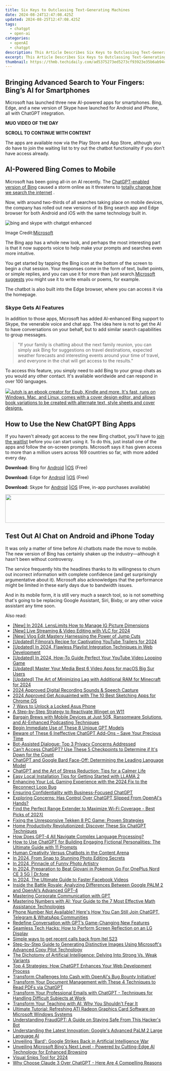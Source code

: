 ```yaml
---
title: Six Keys to Outclassing Text-Generating Machines
date: 2024-08-24T12:47:08.425Z
updated: 2024-08-25T12:47:08.425Z
tags:
  - chatgpt
  - open-ai
categories:
  - openAI
  - chatgpt
description: This Article Describes Six Keys to Outclassing Text-Generating Machines
excerpt: This Article Describes Six Keys to Outclassing Text-Generating Machines
thumbnail: https://thmb.techidaily.com/ad5375273ed5273cf93923e35b6ab94c30b89301141494859d6be3ab7df15629.jpg
---
```


## Bringing Advanced Search to Your Fingers: Bing’s AI for Smartphones

 Microsoft has launched three new AI-powered apps for smartphones. Bing, Edge, and a new version of Skype have launched for Android and iPhone, all with ChatGPT integration.

 **MUO VIDEO OF THE DAY**

 **SCROLL TO CONTINUE WITH CONTENT**

 The apps are available now via the Play Store and App Store, although you do have to join the waiting list to try out the chatbot functionality if you don't have access already.

## AI-Powered Bing Comes to Mobile

 Microsoft has been going all-in on AI recently. The [ChatGPT-enabled version of Bing](https://www.makeuseof.com/microsoft-bing-gets-chatgpt-ai/) caused a storm online as it threatens to [totally change how we search the internet](https://www.makeuseof.com/is-chatgpt-search-engine-threat/) .

 Now, with around two-thirds of all searches taking place on mobile devices, the company has rolled out new versions of its Bing search app and Edge browser for both Android and iOS with the same technology built in.

![bing and skype with chatgpt enhanced](https://static1.makeuseofimages.com/wordpress/wp-content/uploads/2023/02/bing-and-skype-with-chatgpt-enhanced.jpg)

 Image Credit:[Microsoft](https://blogs.microsoft.com/blog/2023/02/22/the-new-bing-preview-experience-arrives-on-bing-and-edge-mobile-apps-introducing-bing-now-in-skype/)

 The Bing app has a whole new look, and perhaps the most interesting part is that it now supports voice to help make your prompts and searches even more intuitive.

 You get started by tapping the Bing icon at the bottom of the screen to begin a chat session. Your responses come in the form of text, bullet points, or simple replies, and you can use it for more than just search.[Microsoft suggests](https://blogs.microsoft.com/blog/2023/02/22/the-new-bing-preview-experience-arrives-on-bing-and-edge-mobile-apps-introducing-bing-now-in-skype/) you might use it to write emails or poems, for example.

 The chatbot is also built into the Edge browser, where you can access it via the homepage.

### Skype Gets AI Features

 In addition to those apps, Microsoft has added AI-enhanced Bing support to Skype, the venerable voice and chat app. The idea here is not to get the AI to have conversations on your behalf, but to add similar search capabilities to group messages.

> "If your family is chatting about the next family reunion, you can simply ask Bing for suggestions on travel destinations, expected weather forecasts and interesting events around your time of travel, and everyone in the chat will get access to the results."

 To access this feature, you simply need to add Bing to your group chats as you would any other contact. It's available worldwide and can respond in over 100 languages.

<!-- affiliate ads begin -->
<a href="https://secure.2checkout.com/order/checkout.php?PRODS=4694919&QTY=1&AFFILIATE=108875&CART=1"><img src="https://secure.avangate.com/images/merchant/bccefcc1b1eee9eca3ae4f5c1a281482/products/jutoh-logo-1200x1600.jpg" border="0">Jutoh is an ebook creator for Epub, Kindle and more. It's fast, runs on Windows, Mac, and Linux, comes with a cover design editor, and allows book variations to be created with alternate text, style sheets and cover designs. </a>
<!-- affiliate ads end -->
## How to Use the New ChatGPT Bing Apps

 If you haven't already got access to the new Bing chatbot, you'll have to [join the waitlist](https://www.makeuseof.com/try-bing-ai-powered-search-engine/) before you can start using it. To do this, just install one of the apps and follow the on-screen prompts. Microsoft says it has given access to more than a million users across 169 countries so far, with more added every day.

**Download:** Bing for [Android](https://www.anrdoezrs.net/links/7251228/type/dlg/sid/UUmuoUeUpU2022079/https://play.google.com/store/apps/details?id=com.microsoft.bing) |[iOS](https://apps.apple.com/us/app/microsoft-bing-search/id345323231) (Free)

**Download:** Edge for [Android](https://www.anrdoezrs.net/links/7251228/type/dlg/sid/UUmuoUeUpU2022079/https://play.google.com/store/apps/details?id=com.microsoft.emmx) |[iOS](https://apps.apple.com/us/app/microsoft-edge-web-browser/id1288723196) (Free)

**Download:** Skype for [Android](https://www.anrdoezrs.net/links/7251228/type/dlg/sid/UUmuoUeUpU2022079/https://play.google.com/store/apps/details?id=com.skype.raider) |[iOS](https://apps.apple.com/us/app/skype/id304878510) (Free, in-app purchases available)

<!-- affiliate ads begin -->
<a href="https://laganoo.pxf.io/c/5597632/1657399/16446" target="_top" id="1657399"><img src="//a.impactradius-go.com/display-ad/16446-1657399" border="0" alt="" width="728" height="90"/></a><img height="0" width="0" src="https://imp.pxf.io/i/5597632/1657399/16446" style="position:absolute;visibility:hidden;" border="0" />
<!-- affiliate ads end -->
## Test Out AI Chat on Android and iPhone Today

 It was only a matter of time before AI chatbots made the move to mobile. The new version of Bing has certainly shaken up the industry—although it hasn't been without controversy.

 The service frequently hits the headlines thanks to its willingness to churn out incorrect information with complete confidence (and get surprisingly argumentative about it). Microsoft also acknowledges that the performance might be limited in these early days due to bandwidth issues.

 And in its mobile form, it is still very much a search tool, so is not something that's going to be replacing Google Assistant, Siri, Bixby, or any other voice assistant any time soon.

<ins class="adsbygoogle"
     style="display:block"
     data-ad-format="autorelaxed"
     data-ad-client="ca-pub-7571918770474297"
     data-ad-slot="1223367746"></ins>



<ins class="adsbygoogle"
     style="display:block"
     data-ad-client="ca-pub-7571918770474297"
     data-ad-slot="8358498916"
     data-ad-format="auto"
     data-full-width-responsive="true"></ins>

<span class="atpl-alsoreadstyle">Also read:</span>
<div><ul>
<li><a href="https://instagram-videos.techidaily.com/new-in-2024-lenslimits-how-to-manage-ig-picture-dimensions/"><u>[New] In 2024, LensLimits  How to Manage IG Picture Dimensions</u></a></li>
<li><a href="https://video-capture.techidaily.com/new-live-streaming-and-video-editing-with-vlc-for-2024/"><u>[New] Live Streaming & Video Editing with VLC for 2024</u></a></li>
<li><a href="https://facebook-video-footage.techidaily.com/new-vlog-edit-mastery-harnessing-the-power-of-jump-cuts/"><u>[New] Vlog Edit Mastery  Harnessing the Power of Jump Cuts</u></a></li>
<li><a href="https://eaxpv-info.techidaily.com/updated-filmoras-recipe-for-captivating-youtube-trailers-for-2024/"><u>[Updated] Filmora’s Recipe for Captivating YouTube Trailers for 2024</u></a></li>
<li><a href="https://eaxpv-info.techidaily.com/updated-in-2024-flawless-playlist-integration-techniques-in-web-development/"><u>[Updated] In 2024, Flawless Playlist Integration Techniques in Web Development</u></a></li>
<li><a href="https://eaxpv-info.techidaily.com/updated-in-2024-how-to-guide-perfect-your-youtube-video-looping-game/"><u>[Updated] In 2024, How-To Guide  Perfect Your YouTube Video Looping Game</u></a></li>
<li><a href="https://extra-support.techidaily.com/updated-master-your-media-best-6-video-apps-for-macos-big-sur-users/"><u>[Updated] Master Your Media  Best 6 Video Apps for macOS Big Sur Users</u></a></li>
<li><a href="https://screen-capture.techidaily.com/updated-the-art-of-minimizing-lag-with-additional-ram-for-minecraft-for-2024/"><u>[Updated] The Art of Minimizing Lag with Additional RAM for Minecraft for 2024</u></a></li>
<li><a href="https://visual-screen-recording.techidaily.com/2024-approved-digital-recording-sounds-and-speech-capture/"><u>2024 Approved  Digital Recording  Sounds & Speech Capture</u></a></li>
<li><a href="https://some-techniques.techidaily.com/2024-approved-get-acquainted-with-the-10-best-sketching-apps-for-chrome-os/"><u>2024 Approved  Get Acquainted with The 10 Best Sketching Apps for Chrome OS</u></a></li>
<li><a href="https://android-unlock.techidaily.com/7-ways-to-unlock-a-locked-asus-phone-by-drfone-android/"><u>7 Ways to Unlock a Locked Asus Phone</u></a></li>
<li><a href="https://win11-tips.techidaily.com/a-step-by-step-strategy-to-reactivate-winget-on-w11/"><u>A Step-by-Step Strategy to Reactivate Winget on W11</u></a></li>
<li><a href="https://tech-haven.techidaily.com/bargain-brews-with-mobile-devices-at-just-50-ransomware-solutions-and-ai-enhanced-podcasting-techniques/"><u>Bargain Brews with Mobile Devices at Just 50$, Ransomware Solutions, and AI-Enhanced Podcasting Techniques</u></a></li>
<li><a href="https://tech-haven.techidaily.com/begin-immediate-use-of-these-8-unique-gpt-models/"><u>Begin Immediate Use of These 8 Unique GPT Models</u></a></li>
<li><a href="https://tech-haven.techidaily.com/beware-of-these-6-ineffective-chatgpt-add-ons-save-your-precious-time/"><u>Beware of These 6 Ineffective ChatGPT Add-Ons – Save Your Precious Time</u></a></li>
<li><a href="https://tech-haven.techidaily.com/bot-assisted-dialogue-top-3-privacy-concerns-addressed/"><u>Bot-Assisted Dialogue: Top 3 Privacy Concerns Addressed</u></a></li>
<li><a href="https://tech-haven.techidaily.com/cant-access-chatgpt-use-these-5-checkpoints-to-determine-if-its-down-for-the-count/"><u>Can't Access ChatGPT? Use These 5 Checkpoints to Determine if It's Down for the Count</u></a></li>
<li><a href="https://tech-haven.techidaily.com/chatgpt-and-google-bard-face-off-determining-the-leading-language-model/"><u>ChatGPT and Google Bard Face-Off: Determining the Leading Language Model</u></a></li>
<li><a href="https://tech-haven.techidaily.com/chatgpt-and-the-art-of-stress-reduction-tips-for-a-calmer-life/"><u>ChatGPT and the Art of Stress Reduction: Tips for a Calmer Life</u></a></li>
<li><a href="https://tech-haven.techidaily.com/easy-local-installation-tips-for-getting-started-with-llama-2/"><u>Easy Local Installation Tips for Getting Started with LLAMA 2</u></a></li>
<li><a href="https://win-answers.techidaily.com/enhancing-your-lol-gaming-experience-with-the-2024-fix-to-the-reconnect-loop-bug/"><u>Enhancing Your LoL Gaming Experience with the 2024 Fix to the Reconnect Loop Bug</u></a></li>
<li><a href="https://tech-haven.techidaily.com/ensuring-confidentiality-with-business-focused-chatgpt/"><u>Ensuring Confidentiality with Business-Focused ChatGPT</u></a></li>
<li><a href="https://tech-haven.techidaily.com/exploring-concerns-has-control-over-chatgpt-slipped-from-openais-hands/"><u>Exploring Concerns: Has Control Over ChatGPT Slipped From OpenAI's Hands?</u></a></li>
<li><a href="https://buynow-tips.techidaily.com/find-the-perfect-range-extender-to-maximize-wi-fi-coverage-best-picks-of-202/"><u>Find the Perfect Range Extender to Maximize Wi-Fi Coverage - Best Picks of 202지</u></a></li>
<li><a href="https://win-solutions.techidaily.com/fixing-the-unresponsive-tekken-8-pc-game-proven-strategies/"><u>Fixing the Unresponsive Tekken 8 PC Game: Proven Strategies</u></a></li>
<li><a href="https://tech-haven.techidaily.com/home-productivity-revolutionized-discover-these-six-chatgpt-techniques/"><u>Home Productivity Revolutionized: Discover These Six ChatGPT Techniques</u></a></li>
<li><a href="https://tech-haven.techidaily.com/how-does-gpt-4-all-navigate-complex-language-processing/"><u>How Does GPT-4 All Navigate Complex Language Processing?</u></a></li>
<li><a href="https://tech-haven.techidaily.com/how-to-use-chatgpt-for-building-engaging-fictional-personalities-the-ultimate-guide-with-11-prompts/"><u>How to Use ChatGPT for Building Engaging Fictional Personalities: The Ultimate Guide with 11 Prompts</u></a></li>
<li><a href="https://tech-haven.techidaily.com/human-creativity-versus-chatbots-in-the-content-arena/"><u>Human Creativity Versus Chatbots in the Content Arena</u></a></li>
<li><a href="https://article-helps.techidaily.com/in-2024-from-snap-to-stunning-photo-editing-secrets/"><u>In 2024, From Snap to Stunning  Photo Editing Secrets</u></a></li>
<li><a href="https://extra-guidance.techidaily.com/in-2024-pinnacle-of-funny-photo-artistry/"><u>In 2024, Pinnacle of Funny Photo Artistry</u></a></li>
<li><a href="https://android-pokemon-go.techidaily.com/in-2024-preparation-to-beat-giovani-in-pokemon-go-for-oneplus-nord-ce-3-5g-drfone-by-drfone-virtual-android/"><u>In 2024, Preparation to Beat Giovani in Pokemon Go For OnePlus Nord CE 3 5G | Dr.fone</u></a></li>
<li><a href="https://some-skills.techidaily.com/in-2024-the-ultimate-guide-to-faster-facebook-videos/"><u>In 2024, The Ultimate Guide to Faster Facebook Videos</u></a></li>
<li><a href="https://tech-haven.techidaily.com/inside-the-battle-royale-analyzing-differences-between-google-palm-2-and-openais-advanced-gpt-4/"><u>Inside the Battle Royale: Analyzing Differences Between Google PALM 2 and OpenAI’s Advanced GPT-4</u></a></li>
<li><a href="https://tech-haven.techidaily.com/mastering-corporate-communication-with-gpt/"><u>Mastering Corporate Communication with GPT</u></a></li>
<li><a href="https://tech-haven.techidaily.com/mastering-numbers-with-ai-your-guide-to-the-7-most-effective-math-assistance-technologies/"><u>Mastering Numbers with AI: Your Guide to the 7 Most Effective Math Assistance Technologies</u></a></li>
<li><a href="https://tech-haven.techidaily.com/phone-number-not-available-heres-how-you-can-still-join-chatgpt-telegram-and-whatsapp-communities/"><u>Phone Number Not Available? Here's How You Can Still Join ChatGPT, Telegram & WhatsApp Communities</u></a></li>
<li><a href="https://tech-haven.techidaily.com/redefine-conversation-with-gpts-game-changing-new-features/"><u>Redefine Conversation with GPT’s Game-Changing New Features</u></a></li>
<li><a href="https://tech-recovery.techidaily.com/seamless-tech-hacks-how-to-perform-screen-reflection-on-an-lg-display/"><u>Seamless Tech Hacks: How to Perform Screen Reflection on an LG Display</u></a></li>
<li><a href="https://techidaily.com/simple-ways-to-get-recent-calls-back-from-itel-s23-by-fonelab-android-recover-call-logs/"><u>Simple ways to get recent calls back from Itel S23</u></a></li>
<li><a href="https://tech-haven.techidaily.com/step-by-step-guide-to-generating-distinctive-images-using-microsofts-advanced-copy-pilot-technology/"><u>Step-by-Step Guide to Generating Distinctive Images Using Microsoft's Advanced Copy Pilot Technology</u></a></li>
<li><a href="https://tech-haven.techidaily.com/the-dichotomy-of-artificial-intelligence-delving-into-strong-vs-weak-variants/"><u>The Dichotomy of Artificial Intelligence: Delving Into Strong Vs. Weak Variants</u></a></li>
<li><a href="https://tech-haven.techidaily.com/top-4-strategies-how-chatgpt-enhances-your-web-development-process/"><u>Top 4 Strategies: How ChatGPT Enhances Your Web Development Process</u></a></li>
<li><a href="https://tech-haven.techidaily.com/transform-challenges-into-cash-with-openais-bug-bounty-initiative/"><u>Transform Challenges Into Cash with OpenAI's Bug Bounty Initiative!</u></a></li>
<li><a href="https://tech-haven.techidaily.com/transform-your-document-management-with-these-4-techniques-to-read-pdfs-via-chatgpt/"><u>Transform Your Document Management with These 4 Techniques to Read PDFs via ChatGPT</u></a></li>
<li><a href="https://tech-haven.techidaily.com/transform-your-professional-emails-with-chatgpt-techniques-for-handling-difficult-subjects-at-work/"><u>Transform Your Professional Emails with ChatGPT - Techniques for Handling Difficult Subjects at Work</u></a></li>
<li><a href="https://tech-haven.techidaily.com/transform-your-teaching-with-ai-why-you-shouldnt-fear-it/"><u>Transform Your Teaching with AI: Why You Shouldn't Fear It</u></a></li>
<li><a href="https://tech-haven.techidaily.com/ultimate-tutorial-refreshing-ati-radeon-graphics-card-software-on-microsoft-windows-systems/"><u>Ultimate Tutorial: Refreshing ATI Radeon Graphics Card Software on Microsoft Windows Systems</u></a></li>
<li><a href="https://tech-haven.techidaily.com/understanding-fraudgpt-a-guide-on-staying-safe-from-this-hackers-bot/"><u>Understanding FraudGPT: A Guide on Staying Safe From This Hacker's Bot</u></a></li>
<li><a href="https://tech-haven.techidaily.com/understanding-the-latest-innovation-googles-advanced-palm-2-large-language-ai/"><u>Understanding the Latest Innovation: Google's Advanced PaLM 2 Large Language AI</u></a></li>
<li><a href="https://tech-haven.techidaily.com/unveiling-bard-google-strikes-back-in-artificial-intelligence-war/"><u>Unveiling 'Bard': Google Strikes Back in Artificial Intelligence War</u></a></li>
<li><a href="https://tech-haven.techidaily.com/unveiling-microsoft-bings-next-level-powered-by-cutting-edge-ai-technology-for-enhanced-browsing/"><u>Unveiling Microsoft Bing's Next Level - Powered by Cutting-Edge AI Technology for Enhanced Browsing</u></a></li>
<li><a href="https://facebook-record-videos.techidaily.com/visual-snips-tool-for-2024/"><u>Visual Snips Tool for 2024</u></a></li>
<li><a href="https://tech-haven.techidaily.com/why-choose-claude-3-over-chatgpt-here-are-4-compelling-reasons/"><u>Why Choose Claude 3 Over ChatGPT - Here Are 4 Compelling Reasons</u></a></li>
</ul></div>
